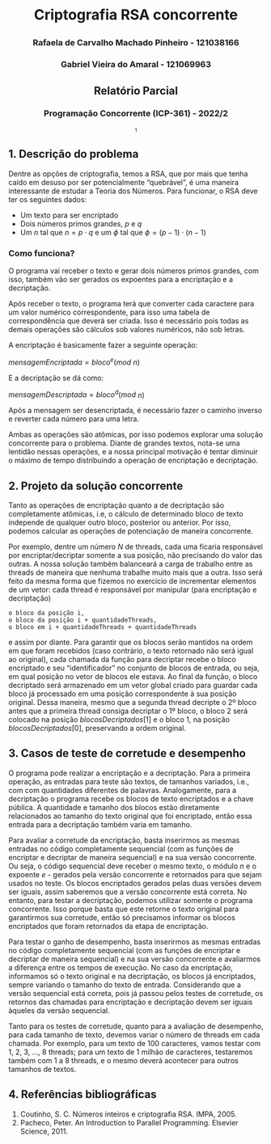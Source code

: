 <b><h1 align = "center"> Criptografia RSA concorrente</b>
<h3 align = "center">Rafaela de Carvalho Machado Pinheiro - 121038166 </h3>
<h3 align = "center"> Gabriel Vieira do Amaral - 121069963 </h3>

<h2 align = "center">Relatório Parcial</h>
<h3 align = "center">Programação Concorrente (ICP-361) - 2022/2</h3>
<div align = "center"><font size="-2">1</font></div>

<h2>1. Descrição do problema</h2>

Dentre as opções de criptografia, temos a RSA, que por mais que tenha caído em desuso por ser potencialmente “quebrável”, é uma maneira interessante de estudar a Teoria dos Números. Para funcionar, o RSA deve ter os seguintes dados: 
* Um texto para ser encriptado
* Dois números primos grandes, $p$ e $q$
* Um $n$ tal que $n=p \cdot q$ e um $\phi$ tal que $\phi=(p-1) \cdot (n-1)$

<h3>Como funciona?</h3>

O programa vai receber o texto e gerar dois números primos grandes, com isso, também vão ser gerados os expoentes para a encriptação e a decriptação. 

Após receber o texto, o programa terá que converter cada caractere para um valor numérico correspondente, para isso uma tabela de correspondência que deverá ser criada. Isso é necessário pois todas as demais operações são cálculos sob valores numéricos, não sob letras.  

A encriptação é basicamente fazer a seguinte operação: 

$mensagemEncriptada = bloco^e (mod$  $n)$

E a decriptação se dá como:

$mensagemDescriptada =  bloco^d (mod$  $n)$

Após a mensagem ser desencriptada, é necessário fazer o caminho inverso e reverter cada número para uma letra.

Ambas as operações são atômicas, por isso podemos explorar uma solução concorrente para o problema. Diante de grandes textos, nota-se uma lentidão nessas operações, e a nossa principal motivação é tentar diminuir o máximo de tempo distribuindo a operação de encriptação e decriptação. 


<h2>2. Projeto da solução concorrente</h2>
Tanto as operações de encriptação quanto a de decriptação são completamente atômicas, i.e, o cálculo de determinado bloco de texto independe de qualquer outro bloco, posterior ou anterior. Por isso, podemos calcular as operações de potenciação de maneira concorrente. 

Por exemplo, dentre um número $N$ de threads, cada uma ficaria responsável por encriptar/decriptar somente a sua posição, não precisando do valor das outras. A nossa solução também balanceará a carga de trabalho entre as threads de maneira que nenhuma trabalhe muito mais que a outra. Isso será feito da mesma forma que fizemos no exercício de incrementar elementos de um vetor: cada thread é responsável por manipular (para encriptação e decriptação)
~~~
o bloco da posição i, 
o bloco da posição i + quantidadeThreads, 
o bloco em i + quantidadeThreads + quantidadeThreads 
~~~

e assim por diante.
Para garantir que os blocos serão mantidos na ordem em que foram recebidos (caso contrário, o texto retornado não será igual ao original), cada chamada da função para decriptar recebe o bloco encriptado e seu “identificador” no conjunto de blocos de entrada, ou seja, em qual posição no vetor de blocos ele estava. Ao final da função, o bloco decriptado será armazenado em um vetor global criado para guardar cada bloco já processado em uma posição correspondente à sua posição original. Dessa maneira, mesmo que a segunda thread decripte o 2º bloco antes que a primeira thread consiga decriptar o 1º bloco, o bloco 2 será colocado na posição $blocosDecriptados[1]$ e o bloco 1, na posição $blocosDecriptados[0]$, preservando a ordem original.  
  

<h2>3. Casos de teste de corretude e desempenho</h2>
O programa pode realizar a encriptação e a decriptação. Para a primeira operação, as entradas para teste são textos, de tamanhos variados, i.e., com com quantidades diferentes de palavras. Analogamente, para a decriptação o programa recebe os blocos de texto encriptados e a chave pública. A quantidade e tamanho dos blocos estão diretamente relacionados ao tamanho do texto original que foi encriptado, então essa entrada para a decriptação também varia em tamanho.

Para avaliar a corretude da encriptação, basta inserirmos as mesmas entradas no código completamente sequencial (com as funções de encriptar e decriptar de maneira sequencial) e na sua versão concorrente. Ou seja, o código sequencial deve receber o mesmo texto, o módulo $n$ e o expoente $e$ - gerados pela versão concorrente e retornados para que sejam usados no teste. Os blocos encriptados gerados pelas duas versões devem ser iguais, assim saberemos que a versão concorrente está correta.
No entanto, para testar a decriptação, podemos utilizar somente o programa concorrente. Isso porque basta que este retorne o texto original para garantirmos sua corretude, então só precisamos informar os blocos encriptados que foram retornados da etapa de encriptação.

Para testar o ganho de desempenho, basta inserirmos as mesmas entradas no código completamente sequencial (com as funções de encriptar e decriptar de maneira sequencial) e na sua versão concorrente e avaliarmos a diferença entre os tempos de execução. No caso da encriptação, informamos só o texto original e na decriptação, os blocos já encriptados, sempre variando o tamanho do texto de entrada. Considerando que a versão sequencial está correta, pois já passou pelos testes de corretude, os retornos das chamadas para encriptação e decriptação devem ser iguais àqueles da versão sequencial.

Tanto para os testes de corretude, quanto para a avaliação de desempenho, para cada tamanho de texto, devemos variar o número de threads em cada chamada. Por exemplo, para um texto de 100 caracteres, vamos testar com 1, 2, 3, …, 8 threads; para um texto de 1 milhão de caracteres, testaremos também com 1 a 8 threads, e o mesmo deverá acontecer para outros tamanhos de textos.

<h2>4. Referências bibliográficas</h2>

1. Coutinho, S. C. Números inteiros e criptografia RSA. IMPA, 2005.
2. Pacheco, Peter. An Introduction to Parallel Programming. Elsevier Science, 2011.
